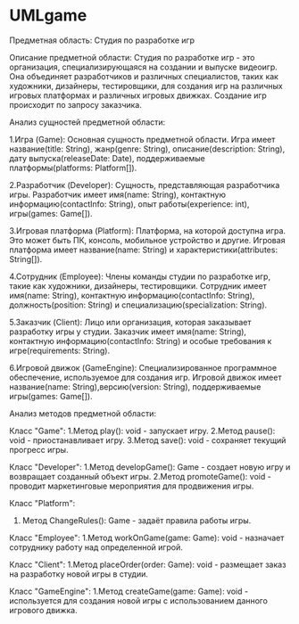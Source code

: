 # UMLgame
Предметная область: 
Студия по разработке игр

Описание предметной области:
Студия по разработке игр - это организация, специализирующаяся на создании и выпуске видеоигр. Она объединяет разработчиков и различных специалистов, таких как художники, дизайнеры, тестировщики, для создания игр на различных игровых платформах и различных игровых движках. Создание игр происходит по запросу заказчика.

Анализ сущностей предметной области:

1.Игра (Game): 
Основная сущность предметной области. Игра имеет название(title: String), жанр(genre: String), описание(description: String), дату выпуска(releaseDate: Date), поддерживаемые платформы(platforms: Platform[]). 

2.Разработчик (Developer): 
Сущность, представляющая разработчика игры. Разработчик имеет имя(name: String), контактную информацию(contactInfo: String), опыт работы(experience: int), игры(games: Game[]). 

3.Игровая платформа (Platform): 
Платформа, на которой доступна игра. Это может быть ПК, консоль, мобильное устройство и другие. Игровая платформа имеет название(name: String) и характеристики(attributes: String[]).

4.Сотрудник (Employee): 
Члены команды студии по разработке игр, такие как художники, дизайнеры, тестировщики. Сотрудник имеет имя(name: String), контактную информацию(contactInfo: String), должность(position: String) и специализацию(specialization: String).

5.Заказчик (Client): 
Лицо или организация, которая заказывает разработку игры у студии. Заказчик имеет имя(name: String), контактную информацию(contactInfo: String) и особые требования к игре(requirements: String).

6.Игровой движок (GameEngine): 
Специализированное программное обеспечение, используемое для создания игр. Игровой движок имеет название(name: String),версию(version: String), поддерживаемые игры(games: Game[]). 

Анализ методов предметной области:

Класс "Game":
1.Метод play(): void - запускает игру.
2.Метод pause(): void - приостанавливает игру.
3.Метод save(): void - сохраняет текущий прогресс игры.

Класс "Developer":
1.Метод developGame(): Game - создает новую игру и возвращает созданный объект игры.
2.Метод promoteGame(): void - проводит маркетинговые мероприятия для продвижения игры.

Класс "Platform":
1. Метод ChangeRules(): Game - задаёт правила работы игры.

Класс "Employee":
1.Метод workOnGame(game: Game): void - назначает сотруднику работу над определенной игрой.

Класс "Client":
1.Метод placeOrder(order: Game): void - размещает заказ на разработку новой игры в студии.

Класс "GameEngine":
1.Метод createGame(game: Game): void - используется для создания новой игры с использованием данного игрового движка.